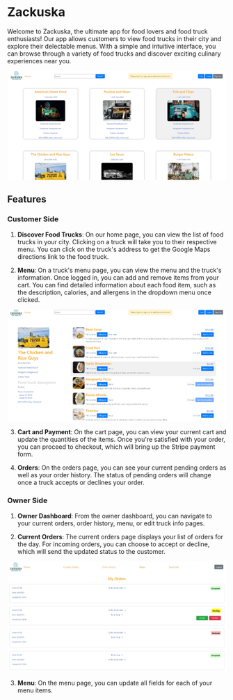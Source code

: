 # Zackuska

Welcome to Zackuska, the ultimate app for food lovers and food truck enthusiasts! Our app allows customers to view food trucks in their city and explore their delectable menus. With a simple and intuitive interface, you can browse through a variety of food trucks and discover exciting culinary experiences near you.

![Homepage for Customer Side](./screenshots/zackuska1.jpg)

## Features

### Customer Side

1. **Discover Food Trucks**: On our home page, you can view the list of food trucks in your city. Clicking on a truck will take you to their respective menu. You can click on the truck's address to get the Google Maps directions link to the food truck.

2. **Menu**: On a truck's menu page, you can view the menu and the truck's information. Once logged in, you can add and remove items from your cart. You can find detailed information about each food item, such as the description, calories, and allergens in the dropdown menu once clicked.

![Menu on Customer Side](./screenshots/zackuska2.jpg)

3. **Cart and Payment**: On the cart page, you can view your current cart and update the quantities of the items. Once you're satisfied with your order, you can proceed to checkout, which will bring up the Stripe payment form.

4. **Orders**: On the orders page, you can see your current pending orders as well as your order history. The status of pending orders will change once a truck accepts or declines your order.

### Owner Side

1. **Owner Dashboard**: From the owner dashboard, you can navigate to your current orders, order history, menu, or edit truck info pages.

2. **Current Orders**: The current orders page displays your list of orders for the day. For incoming orders, you can choose to accept or decline, which will send the updated status to the customer.

![Current Orders Page](./screenshots/zackuska3.jpg)

3. **Menu**: On the menu page, you can update all fields for each of your menu items.


